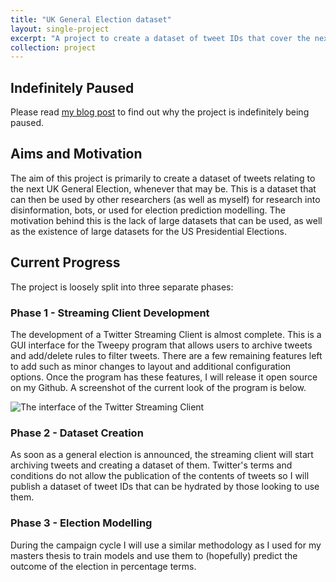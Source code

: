 ```yaml
---
title: "UK General Election dataset"
layout: single-project
excerpt: "A project to create a dataset of tweet IDs that cover the next UK General Election"
collection: project
---
```


## Indefinitely Paused

Please read [my blog post](https://www.calvinkarpenko.com/posts/2023/05/twitter-pausing-my-elections-project/) to find out why the project is indefinitely being paused.

## Aims and Motivation

The aim of this project is primarily to create a dataset of tweets relating to the next UK General Election, whenever that may be. This is a dataset that can then be used by other researchers (as well as myself) for research into disinformation, bots, or used for election prediction modelling.
The motivation behind this is the lack of large datasets that can be used, as well as the existence of large datasets for the US Presidential Elections.

## Current Progress

The project is loosely split into three separate phases:

### Phase 1 - Streaming Client Development

The development of a Twitter Streaming Client is almost complete. This is a GUI interface for the Tweepy program that allows users to archive tweets and add/delete rules to filter tweets. There are a few remaining features left to add such as minor changes to layout and additional configuration options. Once the program has these features, I will release it open source on my Github. A screenshot of the current look of the program is below.

![The interface of the Twitter Streaming Client](http://www.calvinkarpenko.com/images/election-twitter-streaming-client.png)

### Phase 2 - Dataset Creation

As soon as a general election is announced, the streaming client will start archiving tweets and creating a dataset of them. Twitter's terms and conditions do not allow the publication of the contents of tweets so I will publish a dataset of tweet IDs that can be hydrated by those looking to use them. 

### Phase 3 - Election Modelling

During the campaign cycle I will use a similar methodology as I used for my masters thesis to train models and use them to (hopefully) predict the outcome of the election in percentage terms. 